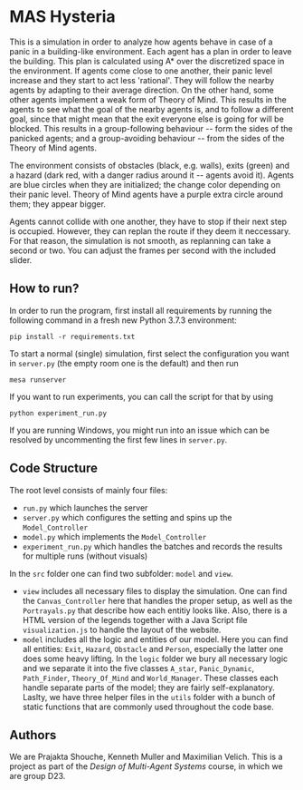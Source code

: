 
# MAS Hysteria

This is a simulation in order to analyze how agents behave in case of a panic in a building-like environment. Each agent has a plan in order to leave the building. This plan is calculated using A* over the discretized space in the environment. If agents come close to one another, their panic level increase and they start to act less 'rational'. They will follow the nearby agents by adapting to their average direction. On the other hand, some other agents implement a weak form of Theory of Mind. This results in the agents to see what the goal of the nearby agents is, and to follow a different goal, since that might mean that the exit everyone else is going for will be blocked. This results in a group-following behaviour -- form the sides of the panicked agents; and a group-avoiding behaviour -- from the sides of the Theory of Mind agents. 

The environment consists of obstacles (black, e.g. walls), exits (green) and a hazard (dark red, with a danger radius around it -- agents avoid it). Agents are blue circles when they are initialized; the change color depending on their panic level. Theory of Mind agents have a purple extra circle around them; they appear bigger.

Agents cannot collide with one another, they have to stop if their next step is occupied. However, they can replan the route if they deem it neccessary. For that reason, the simulation is not smooth, as replanning can take a second or two. You can adjust the frames per second with the included slider. 

## How to run?

In order to run the program, first install all requirements by running the following command in a fresh new Python 3.7.3 environment:

```
pip install -r requirements.txt
```

To start a normal (single) simulation, first select the configuration you want in `server.py` (the empty room one is the default) and then run
```
mesa runserver
```

If you want to run experiments, you can call the script for that by using
```
python experiment_run.py
```

If you are running Windows, you might run into an issue which can be resolved by uncommenting the first few lines in `server.py`.

## Code Structure

The root level consists of mainly four files: 
- `run.py` which launches the server
- `server.py` which configures the setting and spins up the `Model_Controller`
- `model.py` which implements the `Model_Controller`
- `experiment_run.py` which handles the batches and records the results for multiple runs (without visuals)

In the `src` folder one can find two subfolder: `model` and `view`.
- `view` includes all necessary files to display the simulation. One can find the `Canvas_Controller` here that handles the proper setup, as well as the `Portrayals.py` that describe how each entitiy looks like. Also, there is a HTML version of the legends together with a Java Script file `visualization.js` to handle the layout of the website.
- `model` includes all the logic and entities of our model. Here you can find all entities: `Exit`, `Hazard`, `Obstacle` and `Person`, especially the latter one does some heavy lifting. In the `logic` folder we bury all necessary logic and we separate it into the five classes `A_star`, `Panic_Dynamic`, `Path_Finder`, `Theory_Of_Mind` and `World_Manager`. These classes each handle separate parts of the model; they are fairly self-explanatory. Laslty, we have three helper files in the `utils` folder with a bunch of static functions that are commonly used throughout the code base.

## Authors

We are Prajakta Shouche, Kenneth Muller and Maximilian Velich. This is a project as part of the *Design of Multi-Agent Systems* course, in which we are group D23.